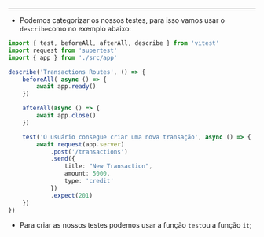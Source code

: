 ___
- Podemos categorizar os nossos testes, para isso vamos usar o `describe`como no exemplo abaixo:
```ts
import { test, beforeAll, afterAll, describe } from 'vitest'
import request from 'supertest'
import { app } from './src/app'

describe('Transactions Routes', () => {
	beforeAll( async () => {
		await app.ready()
	})

	afterAll(async () => {
		await app.close()
	})

	test('O usuário consegue criar uma nova transação', async () => {
		await request(app.server)
			.post('/transactions')
			.send({
				title: "New Transaction",
				amount: 5000,
				type: 'credit'
			})
			.expect(201)
	})
})
```
- Para criar as nossos testes podemos usar a função `test`ou a função `it`;
